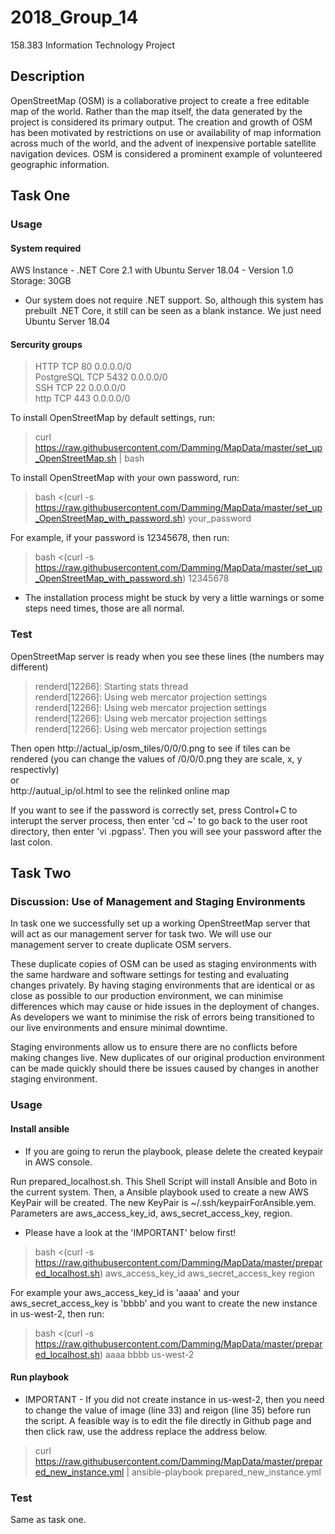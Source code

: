 # 2018_Group_14
158.383 Information Technology Project

## Description
OpenStreetMap (OSM) is a collaborative project to create a free editable map of the world. Rather than the map itself, the data generated by the project is considered its primary output. The creation and growth of OSM has been motivated by restrictions on use or availability of map information across much of the world, and the advent of inexpensive portable satellite navigation devices. OSM is considered a prominent example of volunteered geographic information.

## Task One

### Usage

#### System required
AWS Instance - .NET Core 2.1 with Ubuntu Server 18.04 - Version 1.0  
Storage: 30GB  
* Our system does not require .NET support. So, although this system has prebuilt .NET Core, it still can be seen as a blank instance. We just need Ubuntu Server 18.04

#### Sercurity groups
> HTTP 			TCP 	80 		0.0.0.0/0  
> PostgreSQL 	TCP		5432	0.0.0.0/0  
> SSH			TCP		22		0.0.0.0/0  
> http 			TCP		443		0.0.0.0/0  

To install OpenStreetMap by default settings, run:  
> curl https://raw.githubusercontent.com/Damming/MapData/master/set_up_OpenStreetMap.sh | bash

To install OpenStreetMap with your own password, run:  
> bash <(curl -s https://raw.githubusercontent.com/Damming/MapData/master/set_up_OpenStreetMap_with_password.sh) your_password

For example, if your password is 12345678, then run:  
> bash <(curl -s https://raw.githubusercontent.com/Damming/MapData/master/set_up_OpenStreetMap_with_password.sh) 12345678

* The installation process might be stuck by very a little warnings or some steps need times, those are all normal.

### Test

OpenStreetMap server is ready when you see these lines (the numbers may different)  
> renderd[12266]: Starting stats thread  
> renderd[12266]: Using web mercator projection settings  
> renderd[12266]: Using web mercator projection settings  
> renderd[12266]: Using web mercator projection settings  
> renderd[12266]: Using web mercator projection settings  

Then open http://actual_ip/osm_tiles/0/0/0.png to see if tiles can be rendered (you can change the values of /0/0/0.png they are scale, x, y respectivly)  
or  
http://autual_ip/ol.html to see the relinked online map  

If you want to see if the password is correctly set, press Control+C to interupt the server process, then enter 'cd ~' to go back to the user root directory, then enter 'vi .pgpass'. Then you will see your password after the last colon.


## Task Two

### Discussion: Use of Management and Staging Environments
In task one we successfully set up a working OpenStreetMap server that will act as our management server for task two. We will use our management server to create duplicate OSM servers.

These duplicate copies of OSM can be used as staging environments with the same hardware and software settings for testing and evaluating changes privately. By having staging environments that are identical or as close as possible to our production environment, we can minimise differences which may cause or hide issues in the deployment of changes. As developers we want to minimise the risk of errors being transitioned to our live environments and ensure minimal downtime. 

Staging environments allow us to ensure there are no conflicts before making changes live. New duplicates of our original production environment can be made quickly should there be issues caused by changes in another staging environment. 

### Usage
#### Install ansible
* If you are going to rerun the playbook, please delete the created keypair in AWS console.   

Run prepared_localhost.sh. This Shell Script will install Ansible and Boto in the current system. Then, a Ansible playbook used to create a new AWS KeyPair will be created. The new KeyPair is ~/.ssh/keypairForAnsible.yem.  
Parameters are aws_access_key_id, aws_secret_access_key, region.   

* Please have a look at the 'IMPORTANT' below first!   

> bash <(curl -s https://raw.githubusercontent.com/Damming/MapData/master/prepared_localhost.sh) aws_access_key_id aws_secret_access_key region  

For example your aws_access_key_id is 'aaaa' and your aws_secret_access_key is 'bbbb' and you want to create the new instance in us-west-2, then run:  
> bash <(curl -s https://raw.githubusercontent.com/Damming/MapData/master/prepared_localhost.sh) aaaa bbbb us-west-2  

#### Run playbook
* IMPORTANT - If you did not create instance in us-west-2, then you need to change the value of image (line 33) and reigon (line 35) before run the script. A feasible way is to edit the file directly in Github page and then click raw, use the address replace the address below.

> curl https://raw.githubusercontent.com/Damming/MapData/master/prepared_new_instance.yml | ansible-playbook prepared_new_instance.yml

### Test
Same as task one.